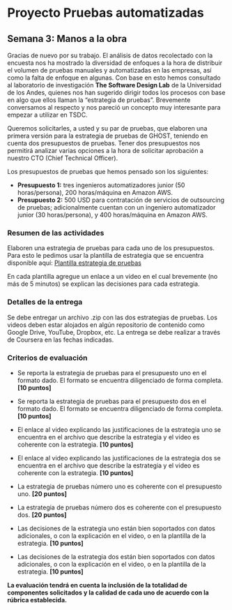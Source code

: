 
# Proyecto Pruebas automatizadas

## Semana 3: Manos a la obra  

Gracias de nuevo por su trabajo. El análisis de datos recolectado con la encuesta nos ha mostrado la diversidad de enfoques a la hora de distribuir el volumen de pruebas manuales y automatizadas en las empresas, así como la falta de enfoque en algunas. Con base en esto hemos consultado al laboratorio de investigación **The Software Design Lab** de la Universidad de los Andes, quienes nos han sugerido dirigir todos los procesos con base en algo que ellos llaman la “estrategia de pruebas”. Brevemente conversamos al respecto y nos pareció un concepto muy interesante para empezar a utilizar en TSDC.

 Queremos solicitarles, a usted y su par de pruebas, que elaboren una primera versión para la estrategia de pruebas de GHOST, teniendo en cuenta dos presupuestos de pruebas. Tener dos presupuestos nos permitirá analizar varias opciones a la hora de solicitar aprobación a nuestro CTO (Chief Technical Officer).

Los presupuestos de pruebas que hemos pensado son los siguientes:
* **Presupuesto 1:** tres ingenieros automatizadores junior (50 horas/persona), 200 horas/máquina en Amazon AWS.
* **Presupuesto 2:** 500 USD para contratación de servicios de outsourcing de pruebas; adicionalmente cuentan con un ingeniero automatizador junior (30 horas/persona), y 400 horas/máquina en Amazon AWS.

### Resumen de las actividades

Elaboren una estrategia de pruebas para cada uno de los presupuestos. Para esto le pedimos usar la plantilla de estrategia que se encuentra disponible aquí: [Plantilla estrategia de pruebas](https://thesoftwaredesignlab.github.io/AutTestingCourseraBook/templates/estrategia-pruebas.docx)

 En cada plantilla agregue un enlace a un video en el cual brevemente (no más de 5 minutos) se explican las decisiones para cada estrategia.

### Detalles de la entrega

Se debe entregar un archivo .zip con las dos estrategias de pruebas. Los videos deben estar alojados en algún repositorio de contenido como Google Drive, YouTube, Dropbox, etc. La entrega se debe realizar a través de Coursera en las fechas indicadas.

### Criterios de evaluación

- Se reporta la estrategia de pruebas para el presupuesto uno en el formato dado. El formato se encuentra diligenciado de forma completa. **[10 puntos]**

- Se reporta la estrategia de pruebas para el presupuesto dos en el formato dado. El formato se encuentra diligenciado de forma completa.**[10 puntos]**

- El enlace al video explicando las justificaciones de la estrategia uno se encuentra en el archivo que describe la estrategia y el video es coherente con la estrategia. **[10 puntos]**

- El enlace al video explicando las justificaciones de la estrategia dos se encuentra en el archivo que describe la estrategia y el video es coherente con la estrategia. **[10 puntos]**

- La estrategia de pruebas número uno es coherente con el presupuesto uno. **[20 puntos]**

- La estrategia de pruebas número dos es coherente con el presupuesto dos. **[20 puntos]**

- Las decisiones de la estrategia uno están bien soportados con datos adicionales, o con la explicación en el video, o en la plantilla de la estrategia. **[10 puntos]**

- Las decisiones de la estrategia dos están bien soportados con datos adicionales, o con la explicación en el video, o en la plantilla de la estrategia. **[10 puntos]**


**La evaluación tendrá en cuenta la inclusión de la totalidad de componentes solicitados y la calidad de cada uno de acuerdo con la rúbrica establecida.**
